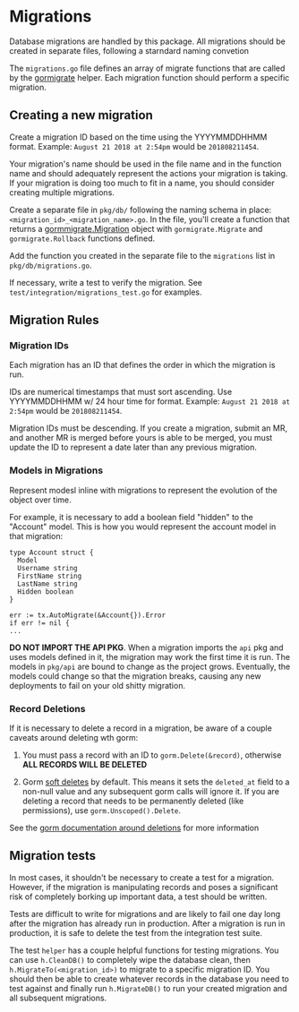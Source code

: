 # Migrations

Database migrations are handled by this package. All migrations should be created in separate files, following a starndard naming convetion

The `migrations.go` file defines an array of migrate functions that are called by the [gormigrate](https://gopkg.in/gormigrate.v1) helper. Each migration function should perform a specific migration.

## Creating a new migration

Create a migration ID based on the time using the YYYYMMDDHHMM  format. Example: `August 21 2018 at 2:54pm` would be `201808211454`.

Your migration's name should be used in the file name and in the function name and should adequately represent the actions your migration is taking. If your migration is doing too much to fit in a name, you should consider creating multiple migrations.

Create a separate file in `pkg/db/` following the naming schema in place: `<migration_id>_<migration_name>.go`. In the file, you'll create a function that returns a [gormmigrate.Migration](https://gopkg.in/gormigrate.v1/blob/master/gormigrate.go#L37) object with `gormigrate.Migrate` and `gormigrate.Rollback` functions defined.

Add the function you created in the separate file to the `migrations` list in `pkg/db/migrations.go`.

If necessary, write a test to verify the migration. See `test/integration/migrations_test.go` for examples.

## Migration Rules

### Migration IDs

Each migration has an ID that defines the order in which the migration is run.

IDs are numerical timestamps that must sort ascending. Use YYYYMMDDHHMM w/ 24 hour time for format.
Example: `August 21 2018 at 2:54pm` would be `201808211454`.

Migration IDs must be descending. If you create a migration, submit an MR, and another MR is merged before yours is able to be merged, you must update the ID to represent a date later than any previous migration.

### Models in Migrations

Represent modesl inline with migrations to represent the evolution of the object over time. 

For example, it is necessary to add a boolean field "hidden" to the "Account" model. This is how you would represent the account model in that migration:
```golang
type Account struct {
  Model
  Username string
  FirstName string
  LastName string
  Hidden boolean
}

err := tx.AutoMigrate(&Account{}).Error
if err != nil {
...
```

**DO NOT IMPORT THE API PKG**. When a migration imports the `api` pkg and uses models defined in it, the migration may work the first time it is run. The models in `pkg/api` are bound to change as the project grows. Eventually, the models could change so that the migration breaks, causing any new deployments to fail on your old shitty migration.

### Record Deletions

If it is necessary to delete a record in a migration, be aware of a couple caveats around deleting wth gorm:

1. You must pass a record with an ID to `gorm.Delete(&record)`, otherwise **ALL RECORDS WILL BE DELETED**

2. Gorm [soft deletes](http://gorm.io/docs/delete.html#Soft-Delete) by default. This means it sets the `deleted_at` field to a non-null value and any subsequent gorm calls will ignore it. If you are deleting a record that needs to be permanently deleted (like permissions), use `gorm.Unscoped().Delete`.

See the [gorm documentation around deletions](http://gorm.io/docs/delete.html) for more information

## Migration tests

In most cases, it shouldn't be necessary to create a test for a migration. However, if the migration is manipulating records and poses a significant risk of completely borking up important data, a test should be written.

Tests are difficult to write for migrations and are likely to fail one day long after the migration has already run in production. After a migration is run in production, it is safe to delete the test from the integration test suite.

The test `helper` has a couple helpful functions for testing migrations. You can use `h.CleanDB()` to completely wipe the database clean, then `h.MigrateTo(<migration_id>)` to migrate to a specific migration ID. You should then be able to create whatever records in the database you need to test against and finally run `h.MigrateDB()` to run your created migration and all subsequent migrations.
